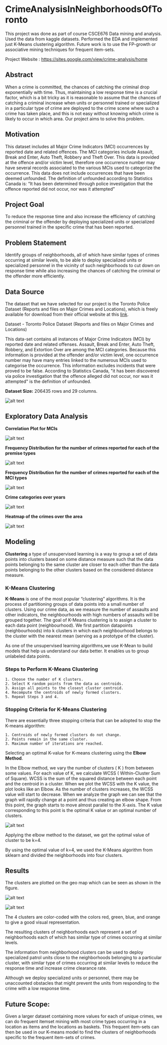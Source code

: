 # CrimeAnalysisInNeighborhoodsOfToronto

This project was done as part of course CSCE676 Data mining and analysis.
Used the data from kaggle datasets.
Performed the EDA and implemented just K-Means clustering algorithm.
Future work is to use the FP-growth or associative mining techniques for frequent item-sets.


Project Website : https://sites.google.com/view/crime-analysis/home

## Abstract

When a crime is committed, the chances of catching the criminal drop exponentially with time. Thus, maintaining a low response time is a crucial factor, which is a bit tricky as it is reasonable to assume that the chances of catching a criminal increase when units or personnel trained or specialized in a particular type of crime are deployed to the crime scene where such a crime has taken place, and this is not easy without knowing which crime is likely to occur in which area. Our project aims to solve this problem.

## Motivation

This dataset includes all Major Crime Indicators (MCI) occurrences by reported date and related offences. The MCI categories include Assault, Break and Enter, Auto Theft, Robbery and Theft Over. This data is provided at the offence and/or victim level, therefore one occurrence number may have several records associated to the various MCIs used to categorize the occurrence. This data does not include occurrences that have been deemed unfounded. The definition of unfounded according to Statistics Canada is: “It has been determined through police investigation that the offence reported did not occur, nor was it attempted”

## Project Goal

To reduce the response time and also increase the efficiency of catching the criminal or the offender by deploying specialized units or specialized personnel trained in the specific crime that has been reported.

## Problem Statement

Identify groups of neighborhoods, all of which have similar types of crimes occurring at similar levels, to be able to deploy specialized units or specialized personnel in the vicinity of such neighborhoods to cut down on response time while also increasing the chances of catching the criminal or the offender more efficiently.

## Data Source

The dataset that we have selected for our project is the Toronto Police Dataset (Reports and files on Major Crimes and Locations), which is freely available for download from their official website at this [link](https://data.torontopolice.on.ca/).

Dataset - Toronto Police Dataset (Reports and files on Major Crimes and Locations)  

This data-set contains all instances of Major Crime Indicators (MCI) by reported date and related offenses. Assault, Break and Enter, Auto Theft, Robbery, and Extortion Over are among the MCI categories. Because this information is provided at the offender and/or victim level, one occurrence number may have many entries linked to the numerous MCIs used to categorise the occurrence. This information excludes incidents that were proved to be false. According to Statistics Canada, "it has been discovered via police investigation that the offence alleged did not occur, nor was it attempted" is the definition of unfounded.

**Dataset Size:** 206435 rows and 29 columns.  

![alt text](./images/data_desc.png)  


## Exploratory Data Analysis

**Correlation Plot for MCIs**

![alt text](./images/corr.png)  



**Frequency Distribution for the number of crimes reported for each of the premise types**


![alt text](./images/crime_dist_by_premise.png)  



**Frequency Distribution for the number of crimes reported for each of the MCI types**


![alt text](./images/crime_dist_by_mci.png)  




**Crime categories over years**


![alt text](./images/yearwise_crime_dist.png)  




**Heatmap of the crimes over the area**


![alt text](./images/crime_hotspot.png)  

## Modeling  

**Clustering** a type of unsupervised learning is a way to group a set of data points into clusters based on some distance measure such that the data points belonging to the same cluster are closer to each other than the data points belonging to the other clusters based on the considered distance measure.


### K-Means Clustering
**K-Means** is one of the most popular “clustering” algorithms. It is the process of partitioning groups of data points into a small number of clusters. Using our crime data, as we measure the number of assaults and other indicators, the neighbourhoods with high numbers of assaults will be grouped together. The goal of K-Means clustering is to assign a cluster to each data point (neighbourhood). We first partition datapoints (neighbourhoods) into k clusters in which each neighbourhood belongs to the cluster with the nearest mean (serving as a prototype of the cluster).

As one of the unsupervised learning algorithms,we use K-Mean to build models that help us understand our data better. It enables us to group unlabeled data points.


### Steps to Perform K-Means Clustering
    1. Choose the number of K clusters.
    2. Select K random points from the data as centroids.
    3. Assign all points to the closest cluster centroid.
    4. Recompute the centroids of newly formed clusters.
    5. Repeat Steps 3 and 4.


### Stopping Criteria for K-Means Clustering
There are essentially three stopping criteria that can be adopted to stop the K-means algorithm:

    1. Centroids of newly formed clusters do not change.
    2. Points remain in the same cluster.
    3. Maximum number of iterations are reached.

Selecting an optimal K-value for K-means clustering using the **Elbow Method**.  

In the Elbow method, we vary the number of clusters ( K ) from between some values. For each value of K, we calculate WCSS ( Within-Cluster Sum of Square). WCSS is the sum of the squared distance between each point and the centroid in a cluster. When we plot the WCSS with the K value, the plot looks like an Elbow. As the number of clusters increases, the WCSS value will start to decrease. When we analyze the graph we can see that the graph will rapidly change at a point and thus creating an elbow shape. From this point, the graph starts to move almost parallel to the X-axis. The K value corresponding to this point is the optimal K value or an optimal number of clusters.  

![alt text](./images/.png)  



Applying the elbow method to the dataset, we got the optimal value of cluster to be k=4.

By using the optimal value of k=4, we used the K-Means algorithm from sklearn and divided the neighborhoods into four clusters.

## Results
The clusters are plotted on the geo map which can be seen as shown in the figure.

![alt text](./images/.png)  



![alt text](./images/.png)  


The 4 clusters are color-coded with the colors red, green, blue, and orange to give a good visual representation.

The resulting clusters of neighborhoods each represent a set of neighborhoods each of which has similar type of crimes occurring at similar levels.

The information from neighborhood clusters can be used to deploy specialized patrol units close to the neighborhoods belonging to a particular cluster, with similar type of crimes occurring at similar levels to reduce the response time and increase crime clearance rate.

Although we deploy specialized units or personnel, there may be unaccounted obstacles that might prevent the units from responding to the crime with a low response time.


## Future Scope:

Given a larger dataset containing more values for each of unique crimes, we can do frequent itemset mining with most crime types occurring in a location as items and the locations as baskets. This frequent item-sets can then be used in our K-means model to find the clusters of neighborhoods specific to the frequent item-sets of crimes.
